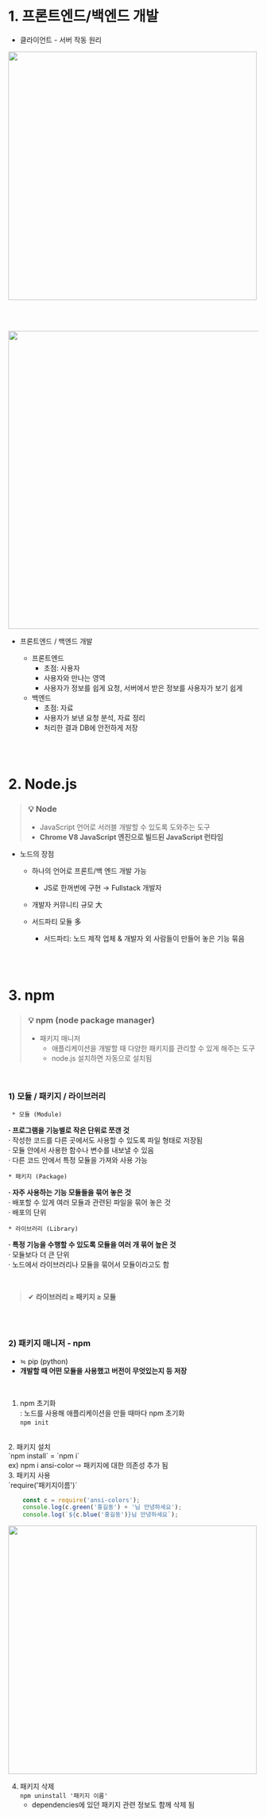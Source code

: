 # 1. 프론트엔드/백엔드 개발

- 클라이언트 - 서버 작동 원리
<img src="https://velog.velcdn.com/images/seizethedai/post/588db92c-1307-4a82-8d98-9c085b5fffbd/image.png" width=500px>

<br><br>

<img src="https://velog.velcdn.com/images/seizethedai/post/b6b33371-6c13-43a8-955b-ba591edc6e73/image.png" width=600px>

- 프론트엔드 / 백엔드 개발

    - 프론트엔드
    	- 초점: 사용자
       - 사용자와 만나는 영역
       - 사용자가 정보를 쉽게 요청, 서버에서 받은 정보를 사용자가 보기 쉽게
   - 백엔드
        - 초점: 자료
        - 사용자가 보낸 요청 분석, 자료 정리
        - 처리한 결과 DB에 안전하게 저장


<br>
<br>


# 2. Node.js
>### 💡 **Node**
> - JavaScript 언어로 서러블 개발할 수 있도록 도와주는 도구
> - **Chrome V8 JavaScript 엔진으로 빌드된 JavaScript 런타임**

- 노드의 장점
    - 하나의 언어로 프론트/백 엔드 개발 가능
        - JS로 한꺼번에 구현 → Fullstack 개발자
        
    - 개발자 커뮤니티 규모 大
    
    - 서드파티 모듈 多
        - 서드파티: 노드 제작 업체 & 개발자 외 사람들이 만들어 놓은 기능 묶음
 

<br>
<br>

# 3. npm
>### 💡 **npm** (node package manager)
> - 패키지 매니저
> 	- 애플리케이션을 개발할 때 다양한 패키지를 관리할 수 있게 해주는 도구
>	- node.js 설치하면 자동으로 설치됨
<br>

### 1) 모듈 / 패키지 / 라이브러리

` * 모듈 (Module)`

**· 프로그램을 기능별로 작은 단위로 쪼갠 것** <br>
· 작성한 코드를 다른 곳에서도 사용할 수 있도록 파일 형태로 저장됨 <br>
· 모듈 안에서 사용한 함수나 변수를 내보낼 수 있음 <br>
· 다른 코드 안에서 특정 모듈을 가져와 사용 가능 
<br>

`* 패키지 (Package)`

**· 자주 사용하는 기능 모듈들을 묶어 놓은 것** <br>
· 배포할 수 있게 여러 모듈과 관련된 파일을 묶어 놓은 것 <br>
· 배포의 단위
<br>

`* 라이브러리 (Library)`

**· 특정 기능을 수행할 수 있도록 모듈을 여러 개 묶어 높은 것** <br>
· 모듈보다 더 큰 단위 <br>
· 노드에서 라이브러리나 모듈을 묶어서 모듈이라고도 함

<br>

> ✔ **라이브러리 ≥ 패키지 ≥ 모듈**

<br>
<br>
 

### 2) 패키지 매니저 - npm

  
- ≒ pip (python)
- **개발할 때 어떤 모듈을 사용했고 버전이 무엇있는지 등 저장**

<br>

1. npm 초기화 <br>
	: 노드를 사용해 애플리케이션을 만들 때마다 npm 초기화 <br>
    `npm init`
<br>    
2. 패키지 설치 <br>
	`npm install` = `npm i` <br>
    ex) npm i ansi-color ⇨ 패키지에 대한 의존성 추가 됨
<br>
3. 패키지 사용 <br>
	`require('패키지이름')`

```javascript
	const c = require('ansi-colors');
	console.log(c.green('홍길동') + '님 안녕하세요');
	console.log(`${c.blue('홍길동')}님 안녕하세요`);

```
<img src = "https://velog.velcdn.com/images/seizethedai/post/0b79c33e-5707-4923-b9f4-b5b2c78c92e1/image.png" width=500px>

<br>

4. 패키지 삭제 <br>
	`npm uninstall '패키지 이름'` <br>
    - dependencies에 있던 패키지 관련 정보도 함께 삭제 됨



    



